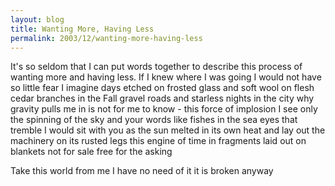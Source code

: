 ```yaml
---
layout: blog
title: Wanting More, Having Less
permalink: 2003/12/wanting-more-having-less
---
```


It's so seldom that I can put words together 
to describe this process of wanting more
and having less. If I knew
where I was going I would not
have so little fear I imagine 
days etched on frosted glass
and soft wool on flesh
cedar branches in the Fall
gravel roads and starless nights
in the city
why gravity pulls me in is 
not for me to know - this force
of implosion
I see only the spinning of the sky
and your words
like fishes in the sea
eyes that tremble
I would sit with you
as the sun melted in its own heat
and lay out the machinery on its
rusted legs
this engine of time in fragments
laid out on blankets
not for sale
free for the asking

Take this world from me
I have no need of it
it is broken anyway
